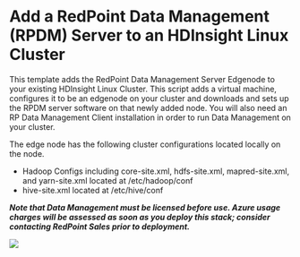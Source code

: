 # Add a RedPoint Data Management (RPDM) Server to an HDInsight Linux Cluster
This template adds the RedPoint Data Management Server Edgenode to your existing HDInsight Linux Cluster.
This script adds a virtual machine, configures it to be an edgenode on your cluster and downloads
and sets up the RPDM server software on that newly added node. 
You will also need an RP Data Management Client installation in order to run Data Management on your cluster.

The edge node has the following cluster configurations located locally on the node.<br />
* Hadoop Configs including core-site.xml, hdfs-site.xml, mapred-site.xml, and yarn-site.xml
located at /etc/hadoop/conf <br />
* hive-site.xml located at /etc/hive/conf

**_Note that Data Management must be licensed before use. Azure usage charges will
be assessed as soon as you deploy this stack; consider contacting RedPoint Sales prior to deployment._**

<a href="https://portal.azure.com/#create/Microsoft.Template/uri/https%3A%2F%2Fraw.githubusercontent.com%2Fredpoint-global%2Fdm4h-hdi-test%2Fmaster%2Fedgenode-only%2Fazuredeploy.json" target="_blank">
    <img src="http://azuredeploy.net/deploybutton.png"/>
</a>
